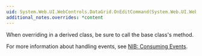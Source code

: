 ```yaml
---
uid: System.Web.UI.WebControls.DataGrid.OnEditCommand(System.Web.UI.WebControls.DataGridCommandEventArgs)
additional_notes.overrides: *content
---
```


<p>When overriding <xref href="System.Web.UI.WebControls.DataGrid.OnEditCommand(System.Web.UI.WebControls.DataGridCommandEventArgs)"></xref> in a derived class, be sure to call the base class's <xref href="System.Web.UI.WebControls.DataGrid.OnEditCommand(System.Web.UI.WebControls.DataGridCommandEventArgs)"></xref> method.  
  
 For more information about handling events, see [NIB: Consuming Events](http://msdn.microsoft.com/en-us/01e4f1bc-e55e-413f-98c7-6588493e5f67).</p>


